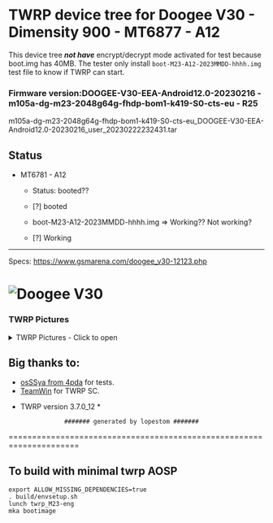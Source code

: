 # TWRP device tree for Doogee V30 - Dimensity 900 - MT6877 - A12

This device tree ***not have*** encrypt/decrypt mode activated for test because boot.img has 40MB. 
The tester only install `boot-M23-A12-2023MMDD-hhhh.img` test file to know if TWRP can start.

### Firmware version:DOOGEE-V30-EEA-Android12.0-20230216 - m105a-dg-m23-2048g64g-fhdp-bom1-k419-S0-cts-eu - R25
m105a-dg-m23-2048g64g-fhdp-bom1-k419-S0-cts-eu_DOOGEE-V30-EEA-Android12.0-20230216_user_20230222232431.tar 

## Status
- MT6781 - A12
  - Status: booted??
  - [?] booted

   - boot-M23-A12-2023MMDD-hhhh.img => Working?? Not working?
  - [?] Working
------------------------------------

Specs: https://www.gsmarena.com/doogee_v30-12123.php

![Doogee V30](https://fdn2.gsmarena.com/vv/pics/doogee/doogee-v30-2.jpg)
===================================================================== 

### TWRP Pictures
<details><summary>TWRP Pictures - Click to open</summary>
<p>

![Menu](https://github.com/lopestom/twrp_blackview_BV9200/releases/download/Blackview_BV9200_RU_R08/IMG_20230507_234548a.jpg)
![Magisk](https://github.com/lopestom/twrp_blackview_BV9200/releases/download/Blackview_BV9200_RU_R08/IMG_20230507_234947a.jpg)
</p>
</details>

## Big thanks to:
- [osSSya from 4pda](https://4pda.to/forum/index.php?showuser=1949259) for tests.
- [TeamWin](https://github.com/TeamWin) for TWRP SC.
* TWRP version 3.7.0_12 *

                  ####### generated by lopestom #######
===================================================================== 

## To build with minimal twrp AOSP
```
export ALLOW_MISSING_DEPENDENCIES=true
. build/envsetup.sh
lunch twrp_M23-eng
mka bootimage
```

